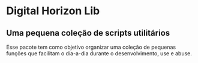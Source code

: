 # Digital Horizon Lib
## Uma pequena coleção de scripts utilitários

Esse pacote tem como objetivo organizar uma coleção de pequenas funções que facilitam o dia-a-dia durante o desenvolvimento, use e abuse.